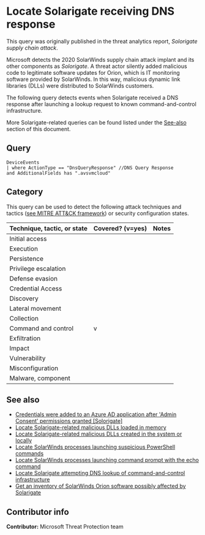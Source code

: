 # Locate Solarigate receiving DNS response

This query was originally published in the threat analytics report, *Solorigate supply chain attack*.

Microsoft detects the 2020 SolarWinds supply chain attack implant and its other components as *Solorigate*. A threat actor silently added malicious code to legitimate software updates for Orion, which is IT monitoring software provided by SolarWinds. In this way, malicious dynamic link libraries (DLLs) were distributed to SolarWinds customers.

The following query detects events when Solarigate received a DNS response after launching a lookup request to known command-and-control infrastructure.

More Solarigate-related queries can be found listed under the [See-also](#see-also) section of this document.

## Query

```kusto
DeviceEvents
| where ActionType == "DnsQueryResponse" //DNS Query Response
and AdditionalFields has ".avsvmcloud"
```

## Category

This query can be used to detect the following attack techniques and tactics ([see MITRE ATT&CK framework](https://attack.mitre.org/)) or security configuration states.

| Technique, tactic, or state | Covered? (v=yes) | Notes |
|------------------------|----------|-------|
| Initial access |  |  |
| Execution |  |  |
| Persistence |  |  |
| Privilege escalation |  |  |
| Defense evasion |  |  |
| Credential Access |  |  |
| Discovery |  |  |
| Lateral movement |  |  |
| Collection |  |  |
| Command and control | v |  |
| Exfiltration |  |  |
| Impact |  |  |
| Vulnerability |  |  |
| Misconfiguration |  |  |
| Malware, component |  |  |

## See also

* [Credentials were added to an Azure AD application after 'Admin Consent' permissions granted [Solorigate]](../Persistence/CredentialsAddAfterAdminConsentedToApp[Solorigate].md)
* [Locate Solarigate-related malicious DLLs loaded in memory](solorigate-locate-dll-loaded-in-memory.md)
* [Locate Solarigate-related malicious DLLs created in the system or locally](solarigate-locate-dll-created-locally.md)
* [Locate SolarWinds processes launching suspicious PowerShell commands](solarigate-launching-base64-powershell.md)
* [Locate SolarWinds processes launching command prompt with the echo command](solarigate-launching-cmd-echo.md)
* [Locate Solarigate attempting DNS lookup of command-and-control infrastructure](solarigate-c2-lookup-from-nonbrowser.md)
* [Get an inventory of SolarWinds Orion software possibly affected by Solarigate](solarigate-possible-affected-software-orion.md)

## Contributor info

**Contributor:** Microsoft Threat Protection team
